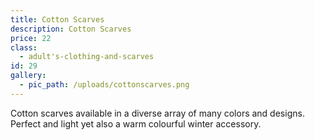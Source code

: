 ```yaml
---
title: Cotton Scarves
description: Cotton Scarves
price: 22
class:
  - adult's-clothing-and-scarves
id: 29
gallery:
  - pic_path: /uploads/cottonscarves.png
---
```



Cotton scarves available in a diverse array of many colors and designs. Perfect and light yet also a warm colourful winter accessory.